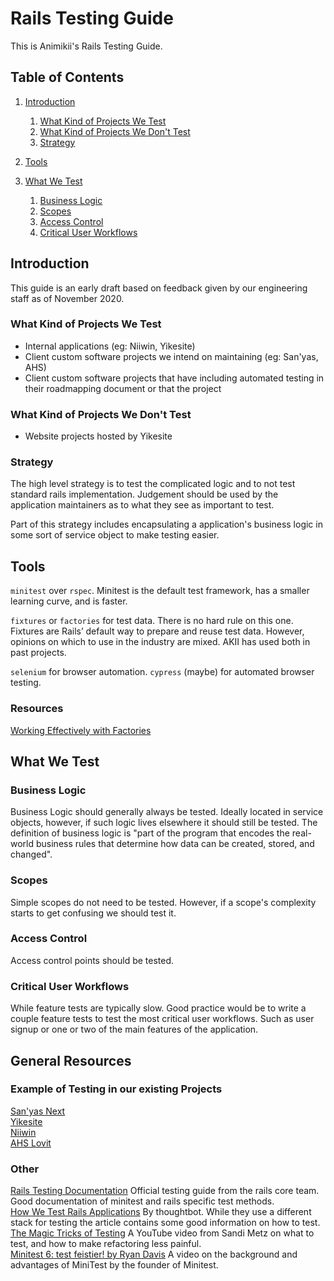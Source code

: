 # Rails Testing Guide

This is Animikii's Rails Testing Guide.

## Table of Contents
  1. [Introduction](#introduction)
      1. [What Kind of Projects We Test](#what-kind-of-projects-we-test)
      1. [What Kind of Projects We Don't Test](#what-kind-of-projects-we-dont-test)
      1. [Strategy](#strategy)

  1. [Tools](#tools)
  1. [What We Test](#what-we-test)
      1. [Business Logic](#business-logic)
      1. [Scopes](#scopes)
      1. [Access Control](#access-control)
      1. [Critical User Workflows](#critical-user-workflows)


## Introduction
This guide is an early draft based on feedback given by our engineering staff as of November 2020.

<!-- This need to be confirmed by leadership / engineering leadership -->
### What Kind of Projects We Test
- Internal applications (eg: Niiwin, Yikesite)
- Client custom software projects we intend on maintaining (eg: San'yas, AHS)
- Client custom software projects that have including automated testing in their roadmapping document or that the project

<!-- This need to be confirmed by leadership / engineering leadership -->
### What Kind of Projects We Don't Test
- Website projects hosted by Yikesite

### Strategy
The high level strategy is to test the complicated logic and to not test standard rails implementation. Judgement should be used by the application maintainers as to what they see as important to test.

Part of this strategy includes encapsulating a application's business logic in some sort of service object to make testing easier.

## Tools
`minitest` over `rspec`. Minitest is the default test framework, has a smaller learning curve, and is faster.

`fixtures` or `factories` for test data. There is no hard rule on this one. Fixtures are Rails’ default way to prepare and reuse test data. However, opinions on which to use in the industry are mixed. AKII has used both in past projects.

`selenium` for browser automation.
`cypress` (maybe) for automated browser testing.

### Resources
[Working Effectively with Factories](https://semaphoreci.com/community/tutorials/working-effectively-with-data-factories-using-factorygirl)  


## What We Test
### Business Logic
Business Logic should generally always be tested. Ideally located in service objects, however, if such logic lives elsewhere it should still be tested. The definition of business logic is "part of the program that encodes the real-world business rules that determine how data can be created, stored, and changed".

### Scopes
Simple scopes do not need to be tested. However, if a scope's complexity starts to get confusing we should test it.

### Access Control
Access control points should be tested.

### Critical User Workflows
While feature tests are typically slow. Good practice would be to write a couple feature tests to test the most critical user workflows. Such as user signup or one or two of the main features of the application.

## General Resources

### Example of Testing in our existing Projects
[San'yas Next](https://github.com/animikii/phsa-sanyas-upgrade/tree/master/test)  
[Yikesite](https://github.com/animikii/yikesite-web/tree/master/test)  
[Niiwin](https://github.com/animikii/niiwin-mvp/tree/master/test)  
[AHS Lovit](https://github.com/animikii/ahslovit-web/tree/master/test)  


### Other
[Rails Testing Documentation](https://guides.rubyonrails.org/testing.html) Official testing guide from the rails core team. Good documentation of minitest and rails specific test methods.  
[How We Test Rails Applications](https://thoughtbot.com/blog/how-we-test-rails-applications) By thoughtbot. While they use a different stack for testing the article contains some good information on how to test.   
[The Magic Tricks of Testing](https://www.youtube.com/watch?v=URSWYvyc42M) A YouTube video from Sandi Metz on what to test, and how to make refactoring less painful.  
[Minitest 6: test feistier! by Ryan Davis](https://www.youtube.com/watch?v=l-ZNxvFo4lw) A video on the background and advantages of MiniTest by the founder of Minitest.



